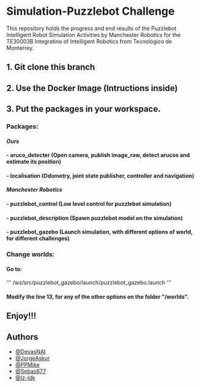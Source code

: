 # Simulation-Puzzlebot Challenge
This repository holds the progress and end results of the Puzzlebot Intelligent Robot Simulation Activities by Manchester Robotics for the TE30003B Integratino of Intelligent Robotics from Tecnológico de Monterrey.

## 1. Git clone this branch
## 2. Use the Docker Image (Intructions inside)
## 3. Put the packages in your workspace.
### Packages:
#### *Ours*
#### - aruco_detecter (Open camera, publish image_raw, detect arucos and estimate its position)
#### - localisation (Odometry, joint state publisher, controller and navigation)
#### *Manchester Robotics*
#### - puzzlebot_control (Low level control for puzzlebot simulation)
#### - puzzlebot_description (Spawn puzzlebot model on the simulation)
#### - puzzlebot_gazebo (Launch simulation, with different options of world, for different challenges)
### Change worlds:
#### Go to:
'''
/ws/src/puzzlebot_gazebo/launch/puzzlebot_gazebo.launch
'''
#### Modify the line 13, for any of the other options on the folder "/worlds".

## Enjoy!!!

## Authors

- [@DevasNAI](https://wwww.github.com/DevasNAI)
- [@JorgeAskur](https://www.github.com/JorgeAskur)
- [@PPMike](https://www.github.com/PPMike)
- [@Sebas677](https://www.github.com/Sebas677)
- [@Iz-Idk](https://www.github.com/Iz-Idk)


